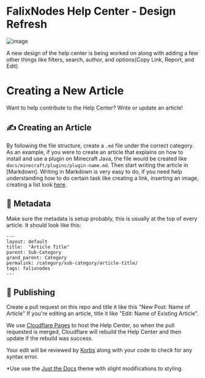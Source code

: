 # FalixNodes Help Center - Design Refresh
![image](https://i.imgur.com/YKRFCSL.png)

A new design of the help center is being worked on along with adding a few other things like filters, search, author, and options(Copy Link, Report, and Edit)

# Creating a New Article
Want to help contribute to the Help Center? Write or update an article!

## ✍️ Creating an Article
By following the file structure, create a `.md` file under the correct category. As an example, if you were to create an article that explains on how to install and use a plugin on Minecraft Java, the file would be created like `docs/minecraft/plugins/plugin-name.md`. Then start writing the article in [Markdown]. Writing in Markdown is very easy to do, if you need help understanding how to do certain task like creating a link, inserting an image, creating a list look [here](https://guides.github.com/features/mastering-markdown/).

## 📃️ Metadata
Make sure the metadata is setup probably, this is usually at the top of every article.
It should look like this:
```
---
layout: default
title:  "Article Title"
parent: Sub-Category
grand_parent: Category
permalink: /category/sub-category/article-title/
tags: falixnodes
---
```

## 📢️ Publishing
Create a pull request on this repo and title it like this "New Post: Name of Article" If you're editing an article, title it like "Edit: Name of Existing Article".

We use [Cloudflare Pages](https://pages.cloudflare.com/) to host the Help Center, so when the pull requested is merged, Cloudflare will rebuild the Help Center and then update if the rebuild was success.

Your edit will be reviewed by [Korbs](https://github.com/KorbsStudio/) along with your code to check for any syntax error.

*Use use the [Just the Docs](https://pmarsceill.github.io/just-the-docs/docs/ui-components) theme with slight modifications to styling.